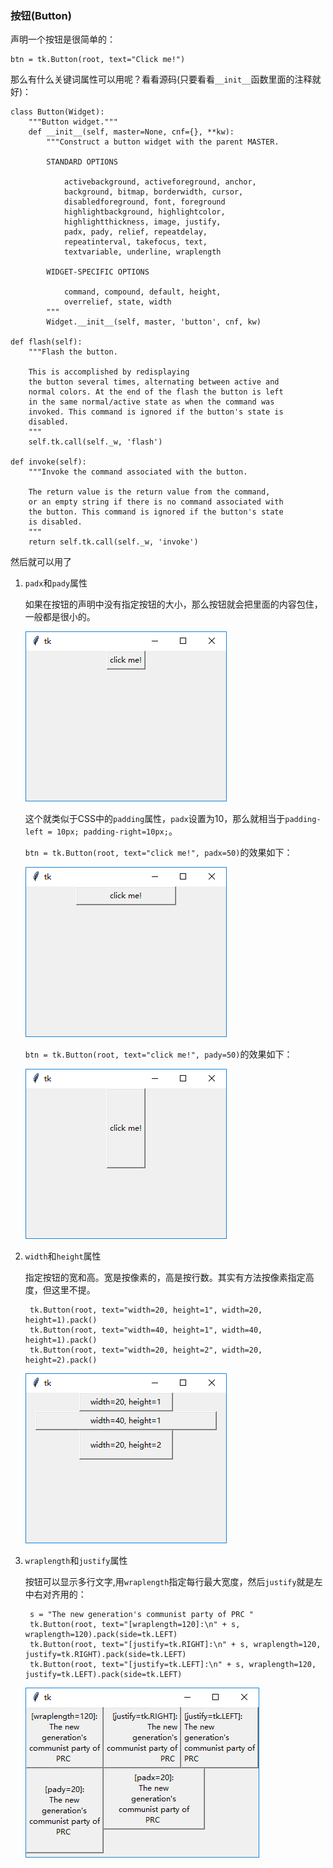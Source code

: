 ### 按钮(Button)

声明一个按钮是很简单的：

    btn = tk.Button(root, text="Click me!")
    
那么有什么关键词属性可以用呢？看看源码(只要看看`__init__`函数里面的注释就好)：

    class Button(Widget):
        """Button widget."""
        def __init__(self, master=None, cnf={}, **kw):
            """Construct a button widget with the parent MASTER.
    
            STANDARD OPTIONS
    
                activebackground, activeforeground, anchor,
                background, bitmap, borderwidth, cursor,
                disabledforeground, font, foreground
                highlightbackground, highlightcolor,
                highlightthickness, image, justify,
                padx, pady, relief, repeatdelay,
                repeatinterval, takefocus, text,
                textvariable, underline, wraplength
    
            WIDGET-SPECIFIC OPTIONS
    
                command, compound, default, height,
                overrelief, state, width
            """
            Widget.__init__(self, master, 'button', cnf, kw)
   
    def flash(self):
        """Flash the button.

        This is accomplished by redisplaying
        the button several times, alternating between active and
        normal colors. At the end of the flash the button is left
        in the same normal/active state as when the command was
        invoked. This command is ignored if the button's state is
        disabled.
        """
        self.tk.call(self._w, 'flash')

    def invoke(self):
        """Invoke the command associated with the button.

        The return value is the return value from the command,
        or an empty string if there is no command associated with
        the button. This command is ignored if the button's state
        is disabled.
        """
        return self.tk.call(self._w, 'invoke')
 
然后就可以用了

1. `padx`和`pady`属性
    
    如果在按钮的声明中没有指定按钮的大小，那么按钮就会把里面的内容包住，一般都是很小的。
    
    ![](chapter_2_1_1.png)
    
    这个就类似于CSS中的`padding`属性，`padx`设置为10，那么就相当于`padding-left = 10px; padding-right=10px;`。
    
    `btn = tk.Button(root, text="click me!", padx=50)`的效果如下：
    
    ![](chapter_2_1_2.png)
    
    `btn = tk.Button(root, text="click me!", pady=50)`的效果如下：
    
    ![](chapter_2_1_3.png)
    
2. `width`和`height`属性
    
    指定按钮的宽和高。宽是按像素的，高是按行数。其实有方法按像素指定高度，但这里不提。
    
        tk.Button(root, text="width=20, height=1", width=20, height=1).pack()
        tk.Button(root, text="width=40, height=1", width=40, height=1).pack()
        tk.Button(root, text="width=20, height=2", width=20, height=2).pack()
        
    ![](chapter_2_1_4.png)    

3. `wraplength`和`justify`属性
    
    按钮可以显示多行文字,用`wraplength`指定每行最大宽度，然后`justify`就是左中右对齐用的：
    
        s = "The new generation's communist party of PRC "
        tk.Button(root, text="[wraplength=120]:\n" + s, wraplength=120).pack(side=tk.LEFT)
        tk.Button(root, text="[justify=tk.RIGHT]:\n" + s, wraplength=120, justify=tk.RIGHT).pack(side=tk.LEFT)
        tk.Button(root, text="[justify=tk.LEFT]:\n" + s, wraplength=120, justify=tk.LEFT).pack(side=tk.LEFT)

    ![](chapter_2_1_5.png)
    
    
    
    
    
    
    

